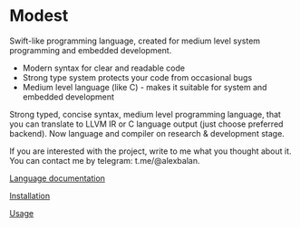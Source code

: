 # Modest

 Swift-like programming language, created for medium level system programming and embedded development.

* Modern syntax for clear and readable code
* Strong type system protects your code from occasional bugs
* Medium level language (like C) - makes it suitable for system and embedded development

Strong typed, concise syntax, medium level programming language, that you can translate to LLVM IR or C language output (just choose preferred backend).
Now language and compiler on research & development stage.

If you are interested with the project, write to me what you thought about it.
You can contact me by telegram: t.me/@alexbalan.


[Language documentation](https://lexbalan.github.io/Modest/lang/)

[Installation](https://lexbalan.github.io/Modest/INSTALL.html)

[Usage](https://lexbalan.github.io/Modest/USAGE.html)


